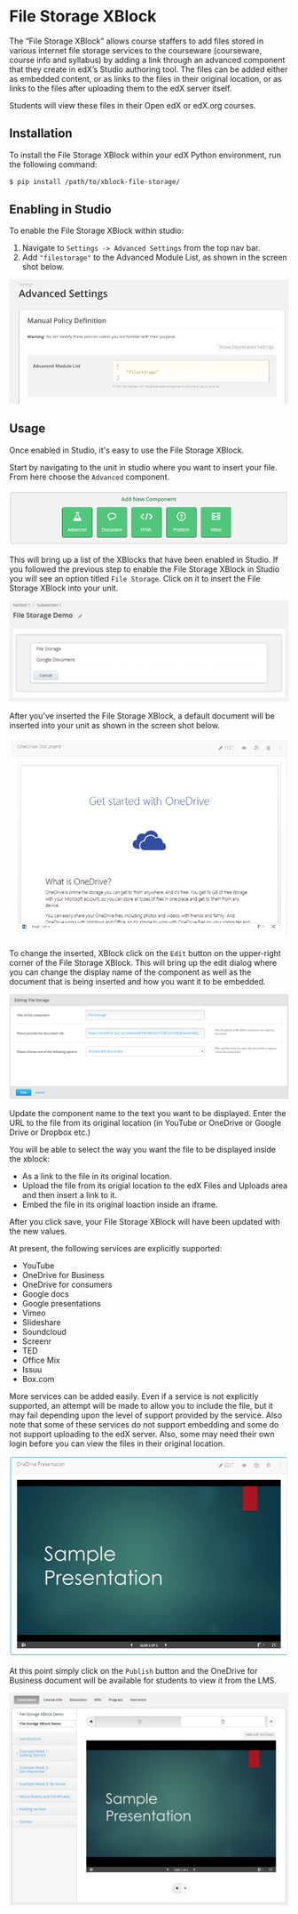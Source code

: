 File Storage XBlock
===================

The “File Storage XBlock” allows course staffers to add files stored in various internet file storage services to the courseware (courseware, course info and syllabus) by adding a link through an advanced component that they create in edX’s Studio authoring tool. The files can be added either as embedded content, or as links to the files in their original location, or as links to the files after uploading them to the edX server itself. 

Students will view these files in their Open edX or edX.org courses. 

Installation
------------
To install the File Storage XBlock within your edX Python environment, run the following command:

```bash
$ pip install /path/to/xblock-file-storage/
```

Enabling in Studio
------------------

To enable the File Storage XBlock within studio:

1. Navigate to `Settings -> Advanced Settings` from the top nav bar.
2. Add `"filestorage"` to the Advanced Module List, as shown in the screen shot below.

![Advanced Module List](docs/img/advanced.png)

Usage
-----
Once enabled in Studio, it's easy to use the File Storage XBlock.

Start by navigating to the unit in studio where you want to insert your file. From here choose the `Advanced` component.

![Studio Component List](docs/img/component_list.png)

This will bring up a list of the XBlocks that have been enabled in Studio. If you followed the previous step to enable the File Storage XBlock in Studio you will see an option titled `File Storage`. Click on it to insert the File Storage XBlock into your unit.

![Studio Advanced Component Selection](docs/img/unit2.png)

After you've inserted the File Storage XBlock, a default document will be inserted into your unit as shown in the screen shot below.

![Studio Initial File Storage XBlock Insertion](docs/img/xblock_insert.png)

To change the inserted, XBlock click on the `Edit` button on the upper-right corner of the File Storage XBlock. This will bring up the edit dialog where you can change the display name of the component as well as the  document that is being inserted and how you want it to be embedded.

![Edit inserted OneDrive for Business document](docs/img/editme.png)

Update the component name to the text you want to be displayed.
Enter the URL to the file from its original location (in YouTube or OneDrive or Google Drive or Dropbox etc.)

You will be able to select the way you want the file to be displayed inside the xblock:

- As a link to the file in its original location.
- Upload the file from its origial location to the edX Files and Uploads area and then insert a link to it. 
- Embed the file in its original loaction inside an iframe.

After you click save, your File Storage XBlock will have been updated with the new values.

At present, the following services are explicitly supported:
- YouTube
- OneDrive for Business
- OneDrive for consumers
- Google docs
- Google presentations
- Vimeo
- Slideshare
- Soundcloud
- Screenr
- TED
- Office Mix
- Issuu
- Box.com

More services can be added easily. Even if a service is not explicitly supported, an attempt will be made to allow you to include the file, but it may fail depending upon the level of support provided by the service.
Also note that some of these services do not support embedding and some do not support uploading to the edX server. Also, some may need their own login before you can view the files in their original location.

![Updated studio view](docs/img/xblock_studio_insert.png)

At this point simply click on the `Publish` button and the OneDrive for Business document will be available for students to view it from the LMS.

![Published File Storage XBlock in LMS](docs/img/student_view.png)
